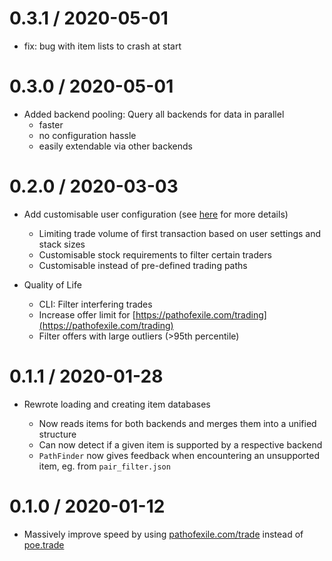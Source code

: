 
0.3.1 / 2020-05-01
==================

- fix: bug with item lists to crash at start

0.3.0 / 2020-05-01
==================

- Added backend pooling: Query all backends for data in parallel
  - faster
  - no configuration hassle
  - easily extendable via other backends

0.2.0 / 2020-03-03
==================

- Add customisable user configuration (see [here](README.md#configuration) for more details)

  - Limiting trade volume of first transaction based on user settings and stack sizes
  - Customisable stock requirements to filter certain traders
  - Customisable instead of pre-defined trading paths

- Quality of Life

  - CLI: Filter interfering trades
  - Increase offer limit for [https://pathofexile.com/trading](https://pathofexile.com/trading)
  - Filter offers with large outliers (>95th percentile)

0.1.1 / 2020-01-28
==================

- Rewrote loading and creating item databases

  - Now reads items for both backends and merges them into a unified structure
  - Can now detect if a given item is supported by a respective backend
  - `PathFinder` now gives feedback when encountering an unsupported item, eg. from `pair_filter.json`

0.1.0 / 2020-01-12
==================

- Massively improve speed by using [pathofexile.com/trade](https://pathofexile.com/trade) instead of [poe.trade](http://poe.trade)
